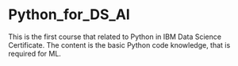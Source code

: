 # Python_for_DS_AI
This is the first course that related to Python in IBM Data Science Certificate. 
The content is the basic Python code knowledge, that is required for ML.
